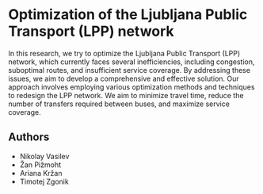 # Optimization of the Ljubljana Public Transport (LPP) network

 In this research, we try to optimize the Ljubljana Public Transport (LPP) network, which currently faces several inefficiencies, including congestion, suboptimal routes, and insufficient service coverage. By
 addressing these issues, we aim to develop a comprehensive and effective solution. Our approach involves employing various optimization methods and techniques to redesign the LPP network. We aim to minimize travel time, reduce the number of transfers required between buses, and maximize service coverage.

## Authors

- Nikolay Vasilev
- Žan Pižmoht
- Ariana Kržan
- Timotej Zgonik
